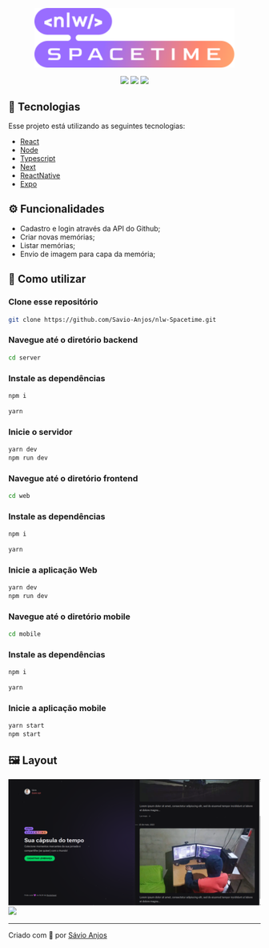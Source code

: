  <p align='center'><img width='400' src="./.github/nlw-spacetime-logo.svg"/></p>

 <p align='center'>
<img src="https://img.shields.io/github/repo-size/Savio-Anjos/nlw-Spacetime?color=5c3ea3">
<img src="https://img.shields.io/github/languages/count/Savio-Anjos/nlw-Spacetime?color=5c3ea3">
<img src="https://img.shields.io/github/last-commit/Savio-Anjos/nlw-Spacetime?color=5c3ea3"> 
</p>

## 🚀 Tecnologias
Esse projeto está utilizando as seguintes tecnologias:
    

- [React](https://pt-br.reactjs.org/)
- [Node](https://nodejs.org/en/)
- [Typescript](https://www.typescriptlang.org/)  
- [Next](https://nextjs.org//)  
- [ReactNative](https://reactnative.dev/)  
- [Expo](https://expo.dev/)  


## ⚙️ Funcionalidades
- Cadastro e login através da API do Github;
- Criar novas memórias;
- Listar memórias;
- Envio de imagem para capa da memória;

## 🎲 Como utilizar
### Clone esse repositório
```bash
git clone https://github.com/Savio-Anjos/nlw-Spacetime.git

```
### Navegue até o diretório backend
```bash 
cd server
```

### Instale as dependências
```bash
npm i
```
```bash
yarn
```

### Inicie o servidor
```bash
yarn dev
npm run dev
```

### Navegue até o diretório frontend
```bash 
cd web
```

### Instale as dependências
```bash
npm i
```
```bash
yarn
```
### Inicie a aplicação Web
```bash
yarn dev
npm run dev
```

### Navegue até o diretório mobile
```bash 
cd mobile
```

### Instale as dependências
```bash
npm i
```
```bash
yarn
```
### Inicie a aplicação mobile
```bash
yarn start
npm start
```

## 🖼️ Layout
<img src=".github/dashboard.png">
<img src=".github/filmes.png">

---
<p>Criado com 💙 por <a href='https://github.com/Savio-Anjos/' target='_blank'>Sávio Anjos</a></p>


 
